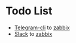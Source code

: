 Todo List
====

- [Telegram-cli](https://github.com/vysheng/tg) to [zabbix](http://zabbix.com)
- [Slack](http://www.slack.com) to [zabbix](http://zabbix.com)
